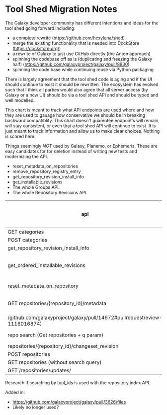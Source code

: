 # Tool Shed Migration Notes

The Galaxy developer community has different intentions and ideas for the tool shed going forward including:

- a complete rewrite (https://github.com/hexylena/shed)
- merge the existing functionality that is needed into DockStore (https://dockstore.org/)
- a rewrite of Galaxy to just use GitHub directly (the Anton approach)
- spinning the codebase off as is (duplicating and freezing the Galaxy half) (https://github.com/galaxyproject/galaxy/pull/8830)
- spinning the code base while continuing reuse via Python packaging

There is largely agreement that the tool shed code is aging and if the UI should continue
to exist it should be rewritten. The ecosystem has evolved such that I think all parties would
also agree that all server access (by Galaxy or a new UI) should be via a tool shed API and should
be typed and well modelled.

This chart is meant to track what API endpoints are used where and how they are used to gauage
how conservative we should be in breaking backward compatiblity. This chart doesn't guarentee
endpoints will remain, will stay consistent, or even that a tool shed API will continue to exist.
It is just meant to track information and allow us to make clear choices. Nothing is scared here.

Things seemingly *NOT* used by Galaxy, Planemo, or Ephemeris. These are easy candidates for 
for deletion instead of writing new tests and modernizing the API.

- reset_metadata_on_repositories
- remove_repository_registry_entry
- get_repository_revision_install_info
- get_installable_revisions
- The whole Groups API.
- The whole Repository Revisions API.

| api | Galaxy | Planemo | Ephemeris | Pydantic or API tests | Used for TS Functional Testing | Notes |
| --- | ------ | ------- | --------- | --------------------- | ------------------------------ | ----- |
| GET categories | ? | ? | ? | YES | NO |  Easy to maintain/migrate |
| POST categories | NO | NO | NO | YES | YES | Easy to maintain/migrate |
| get_repository_revision_install_info | YES | | | | | NO | Used by install code. |
| get_ordered_installable_revisions | NO | NO | YES | YES | NO | used by complete_repo_information in ephemeris for shed_tools |
| reset_metadata_on_repository | NO | NO | NO | YES | NO | Bjoern said it was a thing that is done via the UI still |
| GET repositories/{repository_id}/metadata| Yes (getRepository in client?) | NO? | NO? | YES | NO | |
/github.com/galaxyproject/galaxy/pull/14672#pullrequestreview-1116016874) |
| repo search (Get repositories + q param) | YES | NO | NO | YES | NO | Used by the Vue tool shed install interface. |
| repositories/{repository_id}/changeset_revision | NO | YES | NO | YES | NO | |
| POST repositories | NO | YES | NO | YES | NO | |
| GET repositories (without search query) | ? | ? |? | True | True | |
| GET /repositories/updates/ | YES | NO | NO | NO | YES | |

Research if searching by tool_ids is used with the repository index API.

Added in:
- https://github.com/galaxyproject/galaxy/pull/3626/files
- Likely no longer used?
